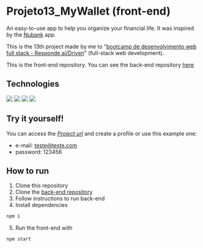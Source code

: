 # Projeto13_MyWallet (front-end)
An easy-to-use app to help you organize your financial life. It was inspired by the [Nubank](https://nubank.com.br/) app.

This is the 13th project made by me to 
"[bootcamp de desenvolvimento web full stack - Responde aí/Driven](https://driven.com.br/)" 
(full-stack web development).

This is the front-end repository. You can see the back-end repository [here](https://github.com/Nello-Moreira/Projeto13_MyWallet_back-end)

## Technologies

<img src="https://img.shields.io/badge/JavaScript-323330?style=for-the-badge&logo=javascript&logoColor=F7DF1E" /> <img src="https://img.shields.io/badge/React-20232A?style=for-the-badge&logo=react&logoColor=61DAFB" /> <img src="https://camo.githubusercontent.com/077272229bdc0faedc8b3775e4ec05a1c31979d5b533b4d77cccaee5ed8e561b/68747470733a2f2f696d672e736869656c64732e696f2f62616467652f7374796c65642d636f6d706f6e656e74732532302d2532333230323332612e7376673f267374796c653d666f722d7468652d626164676526636f6c6f723d623836373965266c6f676f3d7374796c65642d636f6d706f6e656e7473266c6f676f436f6c6f723d25336133613361"/> <img src="https://camo.githubusercontent.com/02621d023c99135970b1abbfe932b6a6a0b2e42aaebedae5f8299fd88d9ce029/68747470733a2f2f696d672e736869656c64732e696f2f62616467652f6178696f732532302d2532333230323332612e7376673f267374796c653d666f722d7468652d626164676526636f6c6f723d696e666f726d6174696f6e616c"/>


## Try it yourself!
You can access the [*Project url*](https://my-wallet-ten.vercel.app/) and create a profile or use this example one:
* e-mail: teste@teste.com
* password: 123456

## How to run
1. Clone this repository
2. Clone the [back-end repository](https://github.com/Nello-Moreira/Projeto13_MyWallet_back-end)
3. Follow instructions to run back-end
4. Install dependencies
```bash
npm i
```
5. Run the front-end with
```bash
npm start
```
